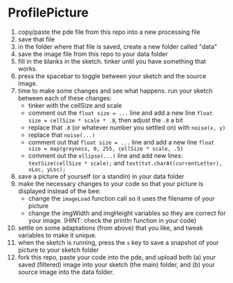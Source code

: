 # ProfilePicture
1. copy/paste the pde file from this repo into a new processing file
1. save that file
1. in the folder where that file is saved, create a new folder called "data"
1. save the image file from this repo to your data folder
1. fill in the blanks in the sketch. tinker until you have something that works.
1. press the spacebar to toggle between your sketch and the source image.
1. time to make some changes and see what happens. run your sketch between each of these changes:
   - tinker with the cellSize and scale
   - comment out the `float size = ...` line and add a new line `float size = cellSize * scale * .8`, then adjust the `.8` a bit
   - replace that `.8` (or whatever number you settled on) with `noise(x, y)`
   - replace that `noise(...)`
   - comment out that `float size = ...` line and add a new line `float size = map(greyness, 0, 255, cellSize * scale, .5)`
   - comment out the `ellipse(...)` line and add new lines: `textSize(cellSize * scale);` and `text(txt.charAt(currentLetter), xLoc, yLoc);`
1. save a picture of yourself (or a standin) in your data folder
1. make the necessary changes to your code so that your picture is displayed instead of the bee:
   - change the `imageLoad` function call so it uses the filename of your picture
   - change the imgWidth and imgHeight variables so they are correct for your image. (HINT: check the println function in your code)
1. settle on some adaptations (from above) that you like, and tweak variables to make it unique.
1. when the sketch is running, press the `s` key to save a snapshot of your picture to your sketch folder
1. fork this repo, paste your code into the pde, and upload both (a) your saved (filtered) image into your sketch (the main) folder, and (b) your source image into the data folder.
